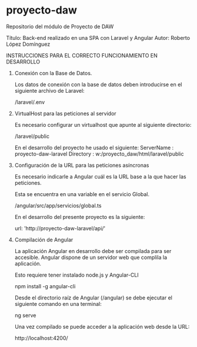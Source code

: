 # proyecto-daw
Repositorio del módulo de Proyecto de DAW

Título: Back-end realizado en una SPA con Laravel y Angular
Autor: Roberto López Domínguez

INSTRUCCIONES PARA EL CORRECTO FUNCIONAMIENTO EN DESARROLLO

1. Conexión con la Base de Datos.
   
   Los datos de conexión con la base de datos deben introducirse
   en el siguiente archivo de Laravel:
   
   /laravel/.env
   
2. VirtualHost para las peticiones al servidor
   
   Es necesario configurar un virtualhost que apunte al siguiente
   directorio:
   
   /laravel/public
   
   En el desarrollo del proyecto he usado el siguiente:
   ServerName : proyecto-daw-laravel
   Directory  : w:/proyecto_daw/html/laravel/public
   
3. Configuración de la URL para las peticiones asíncronas
   
   Es necesario indicarle a Angular cuál es la URL base a la
   que hacer las peticiones. 
   
   Esta se encuentra en una variable en el servicio Global.
   
   /angular/src/app/servicios/global.ts
   
   En el desarrollo del presente proyecto es la siguiente:
   
   url: 'http://proyecto-daw-laravel/api/'
   
4. Compilación de Angular
   
   La aplicación Angular en desarrollo debe ser compilada para
   ser accesible. Angular dispone de un servidor web que complila 
   la aplicación.
   
   Esto requiere tener instalado node.js y Angular-CLI
   
   npm install -g angular-cli
   
   Desde el directorio raíz de Angular (/angular) se debe ejecutar
   el siguiente comando en una terminal:
   
   ng serve
   
   Una vez compilado se puede acceder a la aplicación web desde la
   URL:
   
   http://localhost:4200/